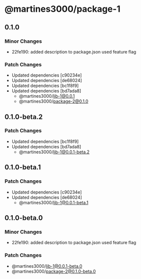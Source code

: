 # @martines3000/package-1

## 0.1.0

### Minor Changes

- 22fe190: added description to package.json used feature flag

### Patch Changes

- Updated dependencies [c90234e]
- Updated dependencies [de68024]
- Updated dependencies [bc1f8f9]
- Updated dependencies [bd7ada8]
  - @martines3000/lib-1@0.0.1
  - @martines3000/package-2@0.1.0

## 0.1.0-beta.2

### Patch Changes

- Updated dependencies [bc1f8f9]
- Updated dependencies [bd7ada8]
  - @martines3000/lib-1@0.0.1-beta.2

## 0.1.0-beta.1

### Patch Changes

- Updated dependencies [c90234e]
- Updated dependencies [de68024]
  - @martines3000/lib-1@0.0.1-beta.1

## 0.1.0-beta.0

### Minor Changes

- 22fe190: added description to package.json used feature flag

### Patch Changes

- @martines3000/lib-1@0.0.1-beta.0
- @martines3000/package-2@0.1.0-beta.0
